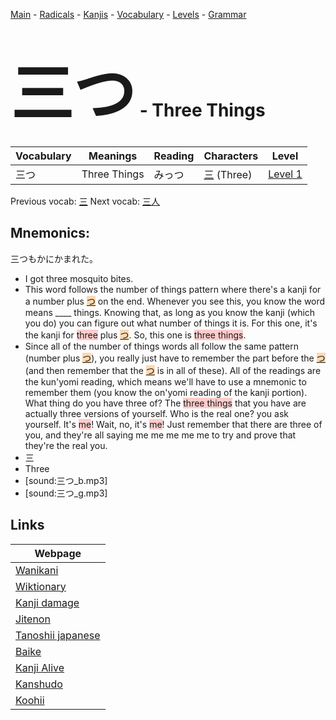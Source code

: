 <style> bigfont {font-size: 100px}</style>
[Main](../README.md) -
[Radicals](../radicals.md) -
[Kanjis](../kanjis.md) -
[Vocabulary](../vocabulary.md) -
[Levels](../levels.md) -
[Grammar](../grammar.md)
# <bigfont> 三つ</bigfont> - Three Things 

| Vocabulary | Meanings | Reading | Characters | Level |
| --- | --- | --- | --- | --- |
| 三つ | Three Things | みっつ |  [三](../kanjis/三.md) (Three) | [Level 1](../levels/wk_level1.md) |

Previous vocab: [三](三.md) Next vocab: [三人](三人.md) 

## Mnemonics:
三つもかにかまれた。
* I got three mosquito bites.
* This word follows the number of things pattern where there's a kanji for a number plus <span style="background-color:#fed8b1"> [つ](https://jisho.org/search/つ)</span> on the end. Whenever you see this, you know the word means ____ things. Knowing that, as long as you know the kanji (which you do) you can figure out what number of things it is. For this one, it's the kanji for <span style="background-color:#ffcccb"> three</span> plus <span style="background-color:#fed8b1"> [つ](https://jisho.org/search/つ)</span>. So, this one is <span style="background-color:#ffcccb"> three things</span>.
* Since all of the number of things words all follow the same pattern (number plus <span style="background-color:#fed8b1"> [つ](https://jisho.org/search/つ)</span>), you really just have to remember the part before the <span style="background-color:#fed8b1"> [つ](https://jisho.org/search/つ)</span> (and then remember that the <span style="background-color:#fed8b1"> [つ](https://jisho.org/search/つ)</span> is in all of these). All of the readings are the kun'yomi reading, which means we'll have to use a mnemonic to remember them (you know the on'yomi reading of the kanji portion).<br />What thing do you have three of? The <span style="background-color:#ffcccb"> three things</span> that you have are actually three versions of yourself. Who is the real one? you ask yourself. It's <span style="background-color:#ffcccb"> me</span>! Wait, no, it's <span style="background-color:#ffcccb"> me</span>! Just remember that there are three of you, and they're all saying me me me me me to try and prove that they're the real you.
* 三
* Three
* [sound:三つ_b.mp3]
* [sound:三つ_g.mp3]


## Links 

| Webpage |
| --- |
| [Wanikani          ](https://www.wanikani.com/kanji/三つ) |
| [Wiktionary        ](https://en.wiktionary.org/wiki/三つ) |
| [Kanji damage      ](http://www.kanjidamage.com/kanji/search?utf8=✓&q=三つ) |
| [Jitenon           ](https://jitenon.com/kanji/三つ) |
| [Tanoshii japanese ](https://www.tanoshiijapanese.com/dictionary/kanji.cfm?k=三つ) |
| [Baike             ](https://baike.baidu.com/item/三つ) |
| [Kanji Alive       ](https://app.kanjialive.com/三つ) |
| [Kanshudo          ](https://www.kanshudo.com/searchmn?q=三つ) |
| [Koohii            ](https://kanji.koohii.com/study/kanji/三つ) |
